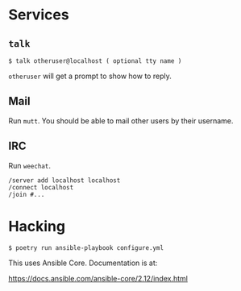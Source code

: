 # Services

## `talk`

```
$ talk otheruser@localhost ( optional tty name )
```

`otheruser` will get a prompt to show how to reply.

## Mail

Run `mutt`. You should be able to mail other users by their username.

## IRC

Run `weechat`.

```
/server add localhost localhost
/connect localhost
/join #...
```

# Hacking

```
$ poetry run ansible-playbook configure.yml 
```

This uses Ansible Core. Documentation is at:

https://docs.ansible.com/ansible-core/2.12/index.html

